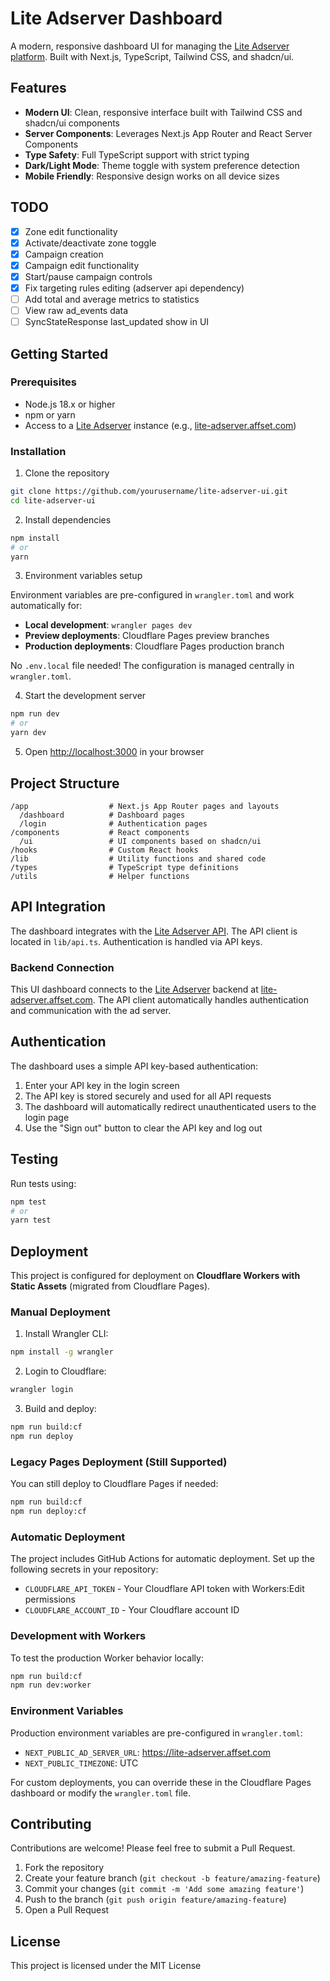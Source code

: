 # Lite Adserver Dashboard

A modern, responsive dashboard UI for managing the [Lite Adserver platform](https://github.com/serz/lite-adserver). Built with Next.js, TypeScript, Tailwind CSS, and shadcn/ui.

## Features

- **Modern UI**: Clean, responsive interface built with Tailwind CSS and shadcn/ui components
- **Server Components**: Leverages Next.js App Router and React Server Components
- **Type Safety**: Full TypeScript support with strict typing
- **Dark/Light Mode**: Theme toggle with system preference detection
- **Mobile Friendly**: Responsive design works on all device sizes

## TODO

- [x] Zone edit functionality
- [x] Activate/deactivate zone toggle
- [x] Campaign creation
- [x] Campaign edit functionality 
- [x] Start/pause campaign controls
- [x] Fix targeting rules editing (adserver api dependency)
- [ ] Add total and average metrics to statistics
- [ ] View raw ad_events data
- [ ] SyncStateResponse last_updated show in UI

## Getting Started

### Prerequisites

- Node.js 18.x or higher
- npm or yarn
- Access to a [Lite Adserver](https://github.com/serz/lite-adserver) instance (e.g., [lite-adserver.affset.com](https://lite-adserver.affset.com))

### Installation

1. Clone the repository
```bash
git clone https://github.com/yourusername/lite-adserver-ui.git
cd lite-adserver-ui
```

2. Install dependencies
```bash
npm install
# or
yarn
```

3. Environment variables setup

Environment variables are pre-configured in `wrangler.toml` and work automatically for:
- **Local development**: `wrangler pages dev`
- **Preview deployments**: Cloudflare Pages preview branches  
- **Production deployments**: Cloudflare Pages production branch

No `.env.local` file needed! The configuration is managed centrally in `wrangler.toml`.

4. Start the development server
```bash
npm run dev
# or
yarn dev
```

5. Open [http://localhost:3000](http://localhost:3000) in your browser

## Project Structure

```
/app                  # Next.js App Router pages and layouts
  /dashboard          # Dashboard pages
  /login              # Authentication pages
/components           # React components
  /ui                 # UI components based on shadcn/ui
/hooks                # Custom React hooks
/lib                  # Utility functions and shared code
/types                # TypeScript type definitions
/utils                # Helper functions
```

## API Integration

The dashboard integrates with the [Lite Adserver API](https://github.com/serz/lite-adserver/blob/main/docs/api.md). The API client is located in `lib/api.ts`. Authentication is handled via API keys.

### Backend Connection

This UI dashboard connects to the [Lite Adserver](https://github.com/serz/lite-adserver) backend at [lite-adserver.affset.com](https://lite-adserver.affset.com). The API client automatically handles authentication and communication with the ad server.

## Authentication

The dashboard uses a simple API key-based authentication:

1. Enter your API key in the login screen
2. The API key is stored securely and used for all API requests
3. The dashboard will automatically redirect unauthenticated users to the login page
4. Use the "Sign out" button to clear the API key and log out

## Testing

Run tests using:

```bash
npm test
# or
yarn test
```

## Deployment

This project is configured for deployment on **Cloudflare Workers with Static Assets** (migrated from Cloudflare Pages).

### Manual Deployment

1. Install Wrangler CLI:
```bash
npm install -g wrangler
```

2. Login to Cloudflare:
```bash
wrangler login
```

3. Build and deploy:
```bash
npm run build:cf
npm run deploy
```

### Legacy Pages Deployment (Still Supported)

You can still deploy to Cloudflare Pages if needed:
```bash
npm run build:cf
npm run deploy:cf
```

### Automatic Deployment

The project includes GitHub Actions for automatic deployment. Set up the following secrets in your repository:
- `CLOUDFLARE_API_TOKEN` - Your Cloudflare API token with Workers:Edit permissions
- `CLOUDFLARE_ACCOUNT_ID` - Your Cloudflare account ID

### Development with Workers

To test the production Worker behavior locally:
```bash
npm run build:cf
npm run dev:worker
```

### Environment Variables

Production environment variables are pre-configured in `wrangler.toml`:
- `NEXT_PUBLIC_AD_SERVER_URL`: https://lite-adserver.affset.com
- `NEXT_PUBLIC_TIMEZONE`: UTC

For custom deployments, you can override these in the Cloudflare Pages dashboard or modify the `wrangler.toml` file.

## Contributing

Contributions are welcome! Please feel free to submit a Pull Request.

1. Fork the repository
2. Create your feature branch (`git checkout -b feature/amazing-feature`)
3. Commit your changes (`git commit -m 'Add some amazing feature'`)
4. Push to the branch (`git push origin feature/amazing-feature`)
5. Open a Pull Request

## License

This project is licensed under the MIT License